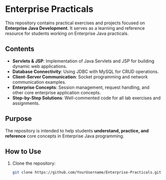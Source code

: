 # Enterprise Practicals

This repository contains practical exercises and projects focused on **Enterprise Java Development**. It serves as a learning and reference resource for students working on Enterprise Java practicals.

## Contents

- **Servlets & JSP**: Implementation of Java Servlets and JSP for building dynamic web applications.
- **Database Connectivity**: Using JDBC with MySQL for CRUD operations.
- **Client-Server Communication**: Socket programming and network communication examples.
- **Enterprise Concepts**: Session management, request handling, and other core enterprise application concepts.
- **Step-by-Step Solutions**: Well-commented code for all lab exercises and assignments.

## Purpose

The repository is intended to help students **understand, practice, and reference** core concepts in Enterprise Java programming.

## How to Use

1. Clone the repository:
   ```bash
   git clone https://github.com/YourUsername/Enterprise-Practicals.git
